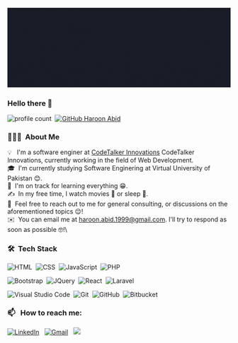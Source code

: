 ![BannerGIF](https://github.com/dev-buntoo/dev-buntoo/blob/main/profile-banner.gif)


### Hello there 👋
![profile count](https://komarev.com/ghpvc/?username=dev-buntoo&color=red)&nbsp;
[![GitHub Haroon Abid](https://img.shields.io/github/followers/dev-buntoo?label=follow&style=social)](https://github.com/dev-buntoo)&nbsp;

### 👨🏻‍💻 &nbsp;About Me

💡 &nbsp; I'm a software enginer at [CodeTalker Innovations](https://codetalkerinnov.com/) CodeTalker Innovations, currently working in the field of Web Development.\
🎓 &nbsp;I'm currently studying Software Enginering at Virtual University of Pakistan 😊.\
🌱 &nbsp;I'm on track for learning everything 😁.\
✍️ &nbsp;In my free time, I watch movies 🎥 or sleep 🛌.\
💬 &nbsp;Feel free to reach out to me for general consulting, or discussions on the aforementioned topics 😌!\
✉️ &nbsp;You can email me at haroon.abid.1999@gmail.com. I'll try to respond as soon as possible 🤓!\


### 🛠 &nbsp;Tech Stack

![HTML](https://img.shields.io/badge/-HTML-05122A?style=flat&logo=HTML5)&nbsp;
![CSS](https://img.shields.io/badge/-CSS-05122A?style=flat&logo=CSS3&logoColor=1572B6)&nbsp;
![JavaScript](https://img.shields.io/badge/-JavaScript-05122A?style=flat&logo=javascript)&nbsp;
![PHP](https://img.shields.io/badge/-PHP-05122A?style=flat&logo=php)&nbsp;

![Bootstrap](https://img.shields.io/badge/-Bootstrap-05122A?style=flat&logo=bootstrap&logoColor=563D7C)&nbsp;
![JQuery](https://img.shields.io/badge/-JQuery-05122A?style=flat&logo=Jquery&logoColor=FFA518)&nbsp;
![React](https://img.shields.io/badge/-React-05122A?style=flat&logo=react&logoColor=blue)&nbsp;
![Laravel](https://img.shields.io/badge/-Laravel-05122A?style=flat&logo=laravel&logoColor=red)&nbsp;

![Visual Studio Code](https://img.shields.io/badge/-Visual%20Studio%20Code-05122A?style=flat&logo=visual-studio-code&logoColor=007ACC)&nbsp;
![Git](https://img.shields.io/badge/-Git-05122A?style=flat&logo=git)&nbsp;
![GitHub](https://img.shields.io/badge/-GitHub-05122A?style=flat&logo=github)&nbsp;
![Bitbucket](https://img.shields.io/badge/-Bitbucket-05122A?style=flat&logo=bitbucket&logoColor=blue)&nbsp;

### 📫 &nbsp; How to reach me:


<a href="https://www.linkedin.com/in/dev-buntoo/"><img alt="LinkedIn" src="https://img.shields.io/badge/linkedin%20-%230077B5.svg?&style=flat&logo=linkedin&logoColor=white"/></a> &nbsp;
<a href="mailto:haroon.abid.1999@gmail.com"><img alt="Gmail" src="https://img.shields.io/badge/Gmail-D14836?style=flat&logo=gmail&logoColor=white" /></a> &nbsp;
<a href="https://instagram.com/i_am_buntoo"><img src="https://img.shields.io/badge/-@i_am_buntoo_-E4405F?style=flat&logo=Instagram&logoColor=white"/></a> &nbsp;







<!-- old readme -->
<!-- ### Hi there 👋 -->

<!--
**dev-buntoo/dev-buntoo** is a ✨ _special_ ✨ repository because its `README.md` (this file) appears on your GitHub profile.

Here are some ideas to get you started:

- 🔭 I’m currently working on ...
- 🌱 I’m currently learning ...
- 👯 I’m looking to collaborate on ...
- 🤔 I’m looking for help with ...
- 💬 Ask me about ...
- 📫 How to reach me: ...
- 😄 Pronouns: ...
- ⚡ Fun fact: ...
-->

